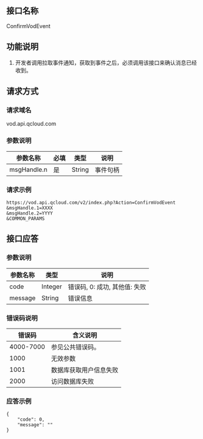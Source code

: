 ## 接口名称
ConfirmVodEvent

## 功能说明
1. 开发者调用拉取事件通知，获取到事件之后，必须调用该接口来确认消息已经收到。

## 请求方式

### 请求域名
vod.api.qcloud.com

### 参数说明
| 参数名称 | 必填 | 类型 | 说明 |
|---------|---------|---------|---------|
| msgHandle.n | 是 | String | 事件句柄 |

### 请求示例
```
https://vod.api.qcloud.com/v2/index.php?Action=ConfirmVodEvent
&msgHandle.1=XXXX
&msgHandle.2=YYYY
&COMMON_PARAMS
```
## 接口应答

### 参数说明
| 参数名称 | 类型 | 说明 |
|---------|---------|---------|
| code | Integer | 错误码, 0: 成功, 其他值: 失败 |
| message | String | 错误信息 |

### 错误码说明
| 错误码 | 含义说明|
|---------|---------|
| 4000-7000 | 参见公共错误码。  |
| 1000 | 无效参数  |
| 1001 | 数据库获取用户信息失败  |
| 2000 | 访问数据库失败  |

### 应答示例
```
{
    "code": 0,
    "message": ""
}
```

